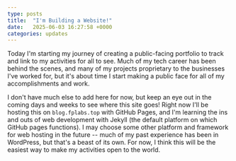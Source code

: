 ```yaml
---
type: posts
title:  "I'm Building a Website!"
date:   2025-06-03 16:27:58 +0000
categories: updates
---
```

Today I'm starting my journey of creating a public-facing portfolio to track and link to my activities for all to see. Much of my tech career has been behind the scenes, and many of my projects proprietary to the businesses I've worked for, but it's about time I start making a public face for all of my accomplishments and work.

I don't have much else to add here for now, but keep an eye out in the coming days and weeks to see where this site goes! Right now I'll be hosting this on `blog.fplabs.top` with GitHub Pages, and I'm learning the ins and outs of web development with Jekyll (the default platform on which GitHub pages functions). I may choose some other platform and framework for web hosting in the future -- much of my past experience has been in WordPress, but that's a beast of its own. For now, I think this will be the easiest way to make my activities open to the world.
